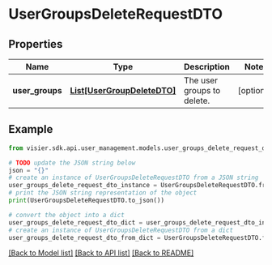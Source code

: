 # UserGroupsDeleteRequestDTO


## Properties

Name | Type | Description | Notes
------------ | ------------- | ------------- | -------------
**user_groups** | [**List[UserGroupDeleteDTO]**](UserGroupDeleteDTO.md) | The user groups to delete. | [optional] 

## Example

```python
from visier.sdk.api.user_management.models.user_groups_delete_request_dto import UserGroupsDeleteRequestDTO

# TODO update the JSON string below
json = "{}"
# create an instance of UserGroupsDeleteRequestDTO from a JSON string
user_groups_delete_request_dto_instance = UserGroupsDeleteRequestDTO.from_json(json)
# print the JSON string representation of the object
print(UserGroupsDeleteRequestDTO.to_json())

# convert the object into a dict
user_groups_delete_request_dto_dict = user_groups_delete_request_dto_instance.to_dict()
# create an instance of UserGroupsDeleteRequestDTO from a dict
user_groups_delete_request_dto_from_dict = UserGroupsDeleteRequestDTO.from_dict(user_groups_delete_request_dto_dict)
```
[[Back to Model list]](../README.md#documentation-for-models) [[Back to API list]](../README.md#documentation-for-api-endpoints) [[Back to README]](../README.md)


